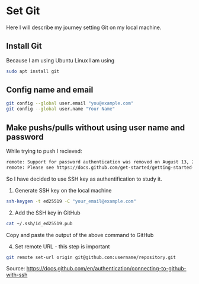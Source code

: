 # Set Git

Here I will describe my journey setting Git on my local machine.

## Install Git

Because I am using Ubuntu Linux I am using

```bash
sudo apt install git
```

## Config name and email

```bash
git config --global user.email "you@example.com"
git config --global user.name "Your Name"
```

## Make pushs/pulls without using user name and password

While trying to push I recieved:

```bash
remote: Support for password authentication was removed on August 13, 2021.
remote: Please see https://docs.github.com/get-started/getting-started-with-git/about-remote-repositories#cloning-with-https-urls for information on currently recommended modes of authentication.
```
So I have decided to use SSH key as authentification to study it. 

1. Generate SSH key on the local machine

```bash
ssh-keygen -t ed25519 -C "your_email@example.com"
```

2. Add the SSH key in GitHub

```bash
cat ~/.ssh/id_ed25519.pub
```
Copy and paste the output of the above command to GitHub

4. Set remote URL - this step is important

```bash
git remote set-url origin git@github.com:username/repository.git
```

Source: https://docs.github.com/en/authentication/connecting-to-github-with-ssh
